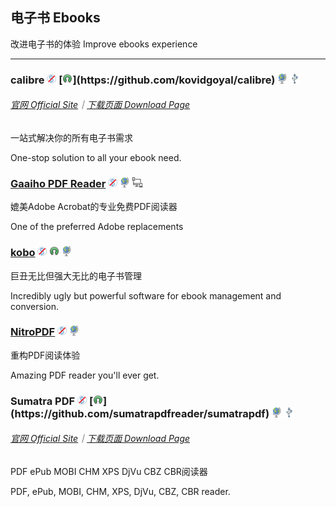 ## 电子书   Ebooks

改进电子书的体验   Improve ebooks experience

---

### calibre ![](/assets/图片2.png) [![](/assets/open-source-icon.png "GPL 3.0@GitHub/FossHub: https://github.com/kovidgoyal/calibre https://www.fosshub.com/Calibre.html")](https://github.com/kovidgoyal/calibre) ![](/assets/earth-globe.png) ![](/assets/usb.png)

###### [官网 Official Site](http://calibre-ebook.com/)｜[下载页面 Download Page](http://calibre-ebook.com/download)

一站式解决你的所有电子书需求

One-stop solution to all your ebook need.

### [Gaaiho PDF Reader](http://pdf.gaaiho.com/index.php) ![](/assets/图片2.png) ![](/assets/earth-globe.png) ![](/assets/multi_platform.png)

媲美Adobe Acrobat的专业免费PDF阅读器

One of the preferred Adobe replacements

### [kobo](https://www.kobo.com/desktop) ![](/assets/图片2.png) ![](/assets/open-source-icon.png) ![](/assets/earth-globe.png)

巨丑无比但强大无比的电子书管理

Incredibly ugly but powerful software for ebook management and conversion.

### [NitroPDF](https://www.gonitro.com/pdf-reader) ![](/assets/图片2.png) ![](/assets/earth-globe.png)

重构PDF阅读体验

Amazing PDF reader you'll ever get.

### Sumatra PDF ![](/assets/图片2.png) [![](/assets/open-source-icon.png "GPL 3.0@GitHub: https://github.com/sumatrapdfreader/sumatrapdf")](https://github.com/sumatrapdfreader/sumatrapdf) ![](/assets/earth-globe.png) ![](/assets/usb.png)

###### [官网 Official Site](http://www.sumatrapdfreader.org/free-pdf-reader.html)｜[下载页面 Download Page](http://www.sumatrapdfreader.org/download-free-pdf-viewer.html)

PDF ePub MOBI CHM XPS DjVu CBZ CBR阅读器

PDF, ePub, MOBI, CHM, XPS, DjVu, CBZ, CBR reader.

